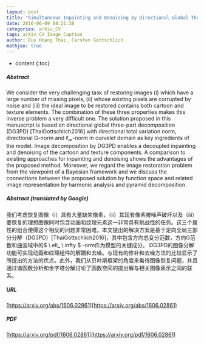```yaml
---
layout: post
title: "Simultaneous Inpainting and Denoising by Directional Global Three-part Decomposition: Connecting Variational and Fourier Domain Based Image Processing"
date: 2016-06-09 08:21:38
categories: arXiv_CV
tags: arXiv_CV Image_Caption
author: Duy Hoang Thai, Carsten Gottschlich
mathjax: true
---
```


* content
{:toc}

##### Abstract
We consider the very challenging task of restoring images (i) which have a large number of missing pixels, (ii) whose existing pixels are corrupted by noise and (iii) the ideal image to be restored contains both cartoon and texture elements. The combination of these three properties makes this inverse problem a very difficult one. The solution proposed in this manuscript is based on directional global three-part decomposition (DG3PD) [ThaiGottschlich2016] with directional total variation norm, directional G-norm and $\ell_\infty$-norm in curvelet domain as key ingredients of the model. Image decomposition by DG3PD enables a decoupled inpainting and denoising of the cartoon and texture components. A comparison to existing approaches for inpainting and denoising shows the advantages of the proposed method. Moreover, we regard the image restoration problem from the viewpoint of a Bayesian framework and we discuss the connections between the proposed solution by function space and related image representation by harmonic analysis and pyramid decomposition.

##### Abstract (translated by Google)
我们考虑恢复图像（i）具有大量缺失像素，（ii）其现有像素被噪声破坏以及（iii）要恢复的理想图像同时包含动画和纹理元素这一非常具有挑战性的任务。这三个属性的组合使得这个相反的问题非常困难。本文提出的解决方案是基于定向全局三部分分解（DG3PD）[ThaiGottschlich2016]，其中包含方向总变分范数，方向G范数和曲波域中的$ \ ell_ \ infty $ -orm作为模型的关键成分。 DG3PD的图像分解功能可实现动画和纹理组件的解耦和去噪。与现有的修补和去噪方法的比较显示了所提出的方法的优点。此外，我们从贝叶斯框架的角度来看待图像恢复问题，并且通过谐函数分析和金字塔分解讨论了函数空间的提出解与相关图像表示之间的联系。

##### URL
[https://arxiv.org/abs/1606.02861](https://arxiv.org/abs/1606.02861)

##### PDF
[https://arxiv.org/pdf/1606.02861](https://arxiv.org/pdf/1606.02861)

